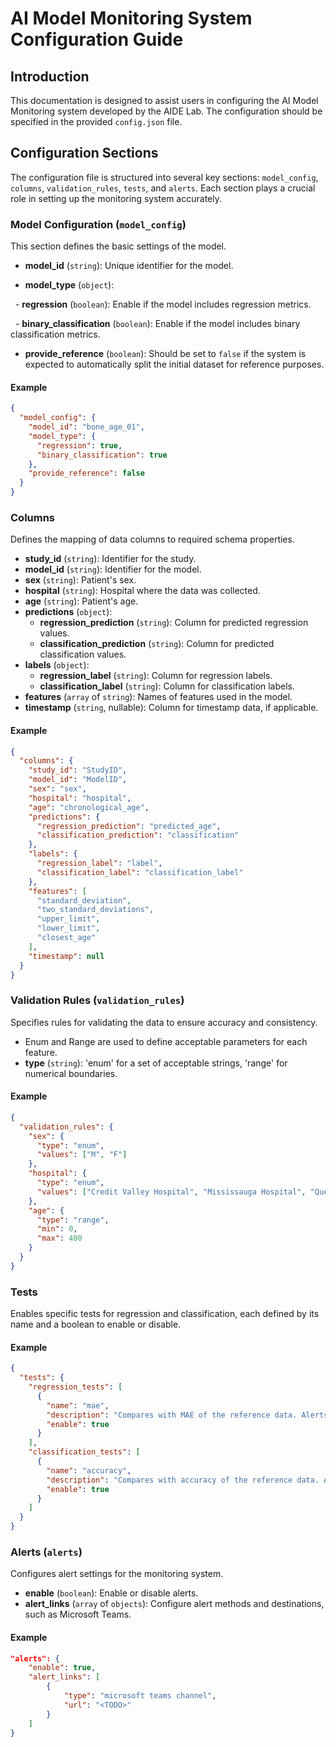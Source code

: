
# AI Model Monitoring System Configuration Guide

## Introduction

This documentation is designed to assist users in configuring the AI Model Monitoring system developed by the AIDE Lab. The configuration should be specified in the provided `config.json` file.

## Configuration Sections

The configuration file is structured into several key sections: `model_config`, `columns`, `validation_rules`, `tests`, and `alerts`. Each section plays a crucial role in setting up the monitoring system accurately.

### Model Configuration (`model_config`)

This section defines the basic settings of the model.

- **model_id** (`string`): Unique identifier for the model.

- **model_type** (`object`):

  - **regression** (`boolean`): Enable if the model includes regression metrics.

  - **binary_classification** (`boolean`): Enable if the model includes binary classification metrics.

- **provide_reference** (`boolean`): Should be set to `false` if the system is expected to automatically split the initial dataset for reference purposes.

#### Example

```json
{
  "model_config": {
    "model_id": "bone_age_01",
    "model_type": {
      "regression": true,
      "binary_classification": true
    },
    "provide_reference": false
  }
}
```
### Columns

Defines the mapping of data columns to required schema properties.

-   **study_id** (`string`): Identifier for the study.
-   **model_id** (`string`): Identifier for the model.
-   **sex** (`string`): Patient's sex.
-   **hospital** (`string`): Hospital where the data was collected.
-   **age** (`string`): Patient's age.
-   **predictions** (`object`):
    -   **regression_prediction** (`string`): Column for predicted regression values.
    -   **classification_prediction** (`string`): Column for predicted classification values.
-   **labels** (`object`):
    -   **regression_label** (`string`): Column for regression labels.
    -   **classification_label** (`string`): Column for classification labels.
-   **features** (`array` of `string`): Names of features used in the model.
-   **timestamp** (`string`, nullable): Column for timestamp data, if applicable.

#### Example
```json
{
  "columns": {
    "study_id": "StudyID",
    "model_id": "ModelID",
    "sex": "sex",
    "hospital": "hospital",
    "age": "chronological_age",
    "predictions": {
      "regression_prediction": "predicted_age",
      "classification_prediction": "classification"
    },
    "labels": {
      "regression_label": "label",
      "classification_label": "classification_label"
    },
    "features": [
      "standard_deviation",
      "two_standard_deviations",
      "upper_limit",
      "lower_limit",
      "closest_age"
    ],
    "timestamp": null
  }
}
```
### Validation Rules (`validation_rules`)

Specifies rules for validating the data to ensure accuracy and consistency.

-   Enum and Range are used to define acceptable parameters for each feature.
-   **type** (`string`): 'enum' for a set of acceptable strings, 'range' for numerical boundaries.

#### Example
```json
{
  "validation_rules": {
    "sex": {
      "type": "enum",
      "values": ["M", "F"]
    },
    "hospital": {
      "type": "enum",
      "values": ["Credit Valley Hospital", "Mississauga Hospital", "Queensway Hospital"]
    },
    "age": {
      "type": "range",
      "min": 0,
      "max": 400
    }
  }
}
```
### Tests

Enables specific tests for regression and classification, each defined by its name and a boolean to enable or disable.

#### Example
```json
{
  "tests": {
    "regression_tests": [
      {
        "name": "mae",
        "description": "Compares with MAE of the reference data. Alerts with a difference of 10%.",
        "enable": true
      }
    ],
    "classification_tests": [
      {
        "name": "accuracy",
        "description": "Compares with accuracy of the reference data. Alerts with a difference of 20%.",
        "enable": true
      }
    ]
  }
}
```
### Alerts (`alerts`)

Configures alert settings for the monitoring system.

-   **enable** (`boolean`): Enable or disable alerts.
-   **alert_links** (`array` of `objects`): Configure alert methods and destinations, such as Microsoft Teams.

#### Example
```json
"alerts": {
    "enable": true,
    "alert_links": [
        {
            "type": "microsoft teams channel",
            "url": "<TODO>"
        }
    ]
}
````